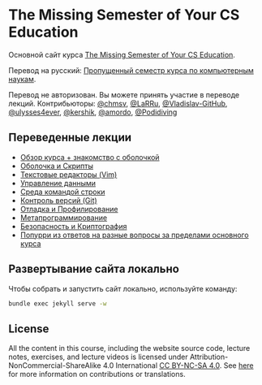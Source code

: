 # The Missing Semester of Your CS Education

Основной сайт курса [The Missing Semester of Your CS Education](https://missing.csail.mit.edu/).

Перевод на русский: [Пропущенный семестр курса по компьютерным наукам](https://missing-semester-rus.github.io/).

Перевод не авторизован. Вы можете принять участие в переводе лекций. 
Контрибьюторы: [@chmsv](https://github.com/chmsv), [@LaRRu](https://github.com/LaRRu), [@Vladislav-GitHub](https://github.com/Vladislav-GitHub), [@ulysses4ever](https://github.com/ulysses4ever), [@kershik](https://github.com/kershik), [@amordo](https://github.com/amordo), [@Podidiving](https://github.com/Podidiving)

## Переведенные лекции 

- [Обзор курса + знакомство с оболочкой](https://missing-semester-rus.github.io/2020/course-shell/)
- [Оболочка и Скрипты](https://missing-semester-rus.github.io/2020/shell-tools/)
- [Текстовые редакторы (Vim)](https://missing-semester-rus.github.io/2020/editors/)
- [Управление данными](https://missing-semester-rus.github.io/2020/data-wrangling/)
- [Среда командой строки](https://missing-semester-rus.github.io/2020/command-line/)
- [Контроль версий (Git)](https://missing-semester-rus.github.io/2020/version-control/)
- [Отладка и Профилирование](https://missing-semester-rus.github.io/2020/debugging-profiling/)
- [Метапрограммирование](https://missing-semester-rus.github.io/2020/metaprogramming/)
- [Безопасность и Криптография](https://missing-semester-rus.github.io/2020/security/)
- [Попурри из ответов на разные вопросы за пределами основного курса](https://missing-semester-rus.github.io/2020/potpourri/)

## Развертывание сайта локально

Чтобы собрать и запустить сайт локально, используйте команду:

```bash
bundle exec jekyll serve -w
```

## License

All the content in this course, including the website source code, lecture notes, exercises, and lecture videos is licensed under Attribution-NonCommercial-ShareAlike 4.0 International [CC BY-NC-SA 4.0](https://creativecommons.org/licenses/by-nc-sa/4.0/). See [here](https://missing.csail.mit.edu/license) for more information on contributions or translations.

